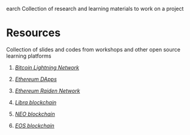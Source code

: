 earch
 Collection of research and learning materials to work on a project
 
 # Resources

Collection of slides and codes from workshops and other open source learning platforms

1. [*Bitcoin Lightning Network*](./resources/Lightning%20Network)

2. [*Ethereum DApps*](./resources/Ethereum%20Dapps)

3. [*Ethereum Raiden Network*](./resources/Raiden%20Network)

4. [*Libra blockchain*](./resources/Libra)

5. [*NEO blockchain*]()

6. [*EOS blockchain*]()


 
 

